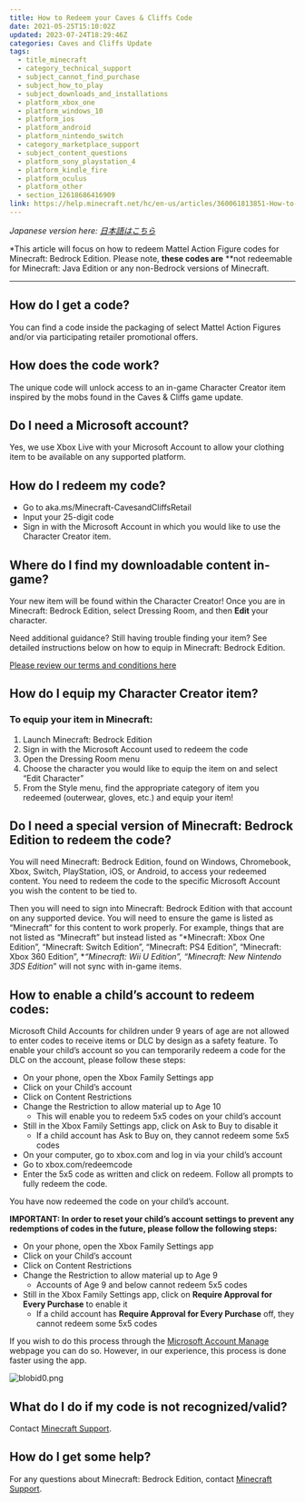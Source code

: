 ```yaml
---
title: How to Redeem your Caves & Cliffs Code
date: 2021-05-25T15:10:02Z
updated: 2023-07-24T18:29:46Z
categories: Caves and Cliffs Update
tags:
  - title_minecraft
  - category_technical_support
  - subject_cannot_find_purchase
  - subject_how_to_play
  - subject_downloads_and_installations
  - platform_xbox_one
  - platform_windows_10
  - platform_ios
  - platform_android
  - platform_nintendo_switch
  - category_marketplace_support
  - subject_content_questions
  - platform_sony_playstation_4
  - platform_kindle_fire
  - platform_oculus
  - platform_other
  - section_12618686416909
link: https://help.minecraft.net/hc/en-us/articles/360061813851-How-to-Redeem-your-Caves-Cliffs-Code
---
```


*Japanese version here: [日本語はこちら](https://nam06.safelinks.protection.outlook.com/?url=https%3A%2F%2Fhelp.minecraft.net%2Fhc%2Fen-us%2Farticles%2F4404107176077&data=04%7C01%7CMatt.Gartzke%40microsoft.com%7Cd5509157ecc947bb8a2808d93d30125a%7C72f988bf86f141af91ab2d7cd011db47%7C1%7C0%7C637608099015386913%7CUnknown%7CTWFpbGZsb3d8eyJWIjoiMC4wLjAwMDAiLCJQIjoiV2luMzIiLCJBTiI6Ik1haWwiLCJXVCI6Mn0%3D%7C1000&sdata=Ocqv7qQg%2F32BRpHdOGuw7sfK3GsHI2GfzsgFZD%2BfpHM%3D&reserved=0)*

*This article will focus on how to redeem Mattel Action Figure codes for Minecraft: Bedrock Edition. Please note, **these codes are** **not redeemable for Minecraft: Java Edition or any non-Bedrock versions of Minecraft.  
***

## How do I get a code?

You can find a code inside the packaging of select Mattel Action Figures and/or via participating retailer promotional offers.

## How does the code work?

The unique code will unlock access to an in-game Character Creator item inspired by the mobs found in the Caves & Cliffs game update.  

## Do I need a Microsoft account?

Yes, we use Xbox Live with your Microsoft Account to allow your clothing item to be available on any supported platform.

## How do I redeem my code?

- Go to aka.ms/Minecraft-CavesandCliffsRetail
- Input your 25-digit code
- Sign in with the Microsoft Account in which you would like to use the Character Creator item.

## Where do I find my downloadable content in-game?

Your new item will be found within the Character Creator! Once you are in Minecraft: Bedrock Edition, select Dressing Room, and then **Edit** your character.

Need additional guidance? Still having trouble finding your item? See detailed instructions below on how to equip in Minecraft: Bedrock Edition.

[Please review our terms and conditions here](https://www.minecraft.net/en-us/terms/kelloggs)

## How do I equip my Character Creator item?

### To equip your item in Minecraft:

1.  Launch Minecraft: Bedrock Edition
2.  Sign in with the Microsoft Account used to redeem the code
3.  Open the Dressing Room menu
4.  Choose the character you would like to equip the item on and select “Edit Character”
5.  From the Style menu, find the appropriate category of item you redeemed (outerwear, gloves, etc.) and equip your item!

## Do I need a special version of Minecraft: Bedrock Edition to redeem the code?

You will need Minecraft: Bedrock Edition, found on Windows, Chromebook, Xbox, Switch, PlayStation, iOS, or Android, to access your redeemed content. You need to redeem the code to the specific Microsoft Account you wish the content to be tied to.

Then you will need to sign into Minecraft: Bedrock Edition with that account on any supported device. You will need to ensure the game is listed as “Minecraft” for this content to work properly. For example, things that are not listed as “Minecraft” but instead listed as “*Minecraft: Xbox One Edition”, “Minecraft: Switch Edition”, “Minecraft: PS4 Edition”, “Minecraft: Xbox 360 Edition”, **“Minecraft: Wii U Edition”, “Minecraft: New Nintendo 3DS Edition*” will not sync with in-game items.   

## How to enable a child’s account to redeem codes:

Microsoft Child Accounts for children under 9 years of age are not allowed to enter codes to receive items or DLC by design as a safety feature. To enable your child’s account so you can temporarily redeem a code for the DLC on the account, please follow these steps:

- On your phone, open the Xbox Family Settings app
- Click on your Child’s account
- Click on Content Restrictions
- Change the Restriction to allow material up to Age 10
  - This will enable you to redeem 5x5 codes on your child’s account
- Still in the Xbox Family Settings app, click on Ask to Buy to disable it
  - If a child account has Ask to Buy on, they cannot redeem some 5x5 codes
- On your computer, go to xbox.com and log in via your child’s account
- Go to xbox.com/redeemcode
- Enter the 5x5 code as written and click on redeem. Follow all prompts to fully redeem the code.

You have now redeemed the code on your child’s account.

**IMPORTANT: In order to reset your child’s account settings to prevent any redemptions of codes in the future, please follow the following steps:**

- On your phone, open the Xbox Family Settings app
- Click on your Child’s account
- Click on Content Restrictions
- Change the Restriction to allow material up to Age 9
  - Accounts of Age 9 and below cannot redeem 5x5 codes
- Still in the Xbox Family Settings app, click on **Require Approval for Every Purchase** to enable it
  - If a child account has **Require Approval for Every Purchase** off, they cannot redeem some 5x5 codes

If you wish to do this process through the [Microsoft Account Manage](https://support.xbox.com/en-US/help/family-online-safety/online-safety/manage-online-safety-and-privacy-settings-xbox-one) webpage you can do so. However, in our experience, this process is done faster using the app.

![blobid0.png](https://minecrafthelp.zendesk.com/hc/article_attachments/360096436031)

## What do I do if my code is not recognized/valid?

Contact [Minecraft Support](https://aka.ms/Minecraft-Support).

## How do I get some help?

For any questions about Minecraft: Bedrock Edition, contact [Minecraft Support](https://aka.ms/Minecraft-Support).
